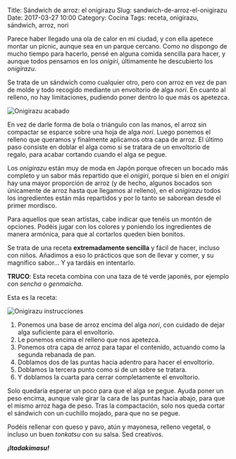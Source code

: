 Title: Sándwich de arroz: el onigirazu
Slug: sandwich-de-arroz-el-onigirazu
Date: 2017-03-27 10:00
Category: Cocina
Tags: receta, onigirazu, sándwich, arroz, nori



Parece haber llegado una ola de calor en mi ciudad, y con ella apetece montar un picnic, aunque sea en un parque cercano. Como no dispongo de mucho tiempo para hacerlo, pensé en alguna comida sencilla para hacer, y aunque todos pensamos en los *onigiri*, últimamente he descubierto los *onigirazu*.

Se trata de un sándwich como cualquier otro, pero con arroz en vez de pan de molde y todo recogido mediante un envoltorio de alga *nori*. En cuanto al relleno, no hay limitaciones, pudiendo poner dentro lo que más os apetezca.

![Onigirazu acabado]({static}/images/onigirazu_acabado.jpg)

En vez de darle forma de bola o triángulo con las manos, el arroz sin compactar se esparce sobre una hoja de alga *nori*. Luego ponemos el relleno que queramos y finalmente aplicamos otra capa de arroz. El último paso consiste en doblar el alga como si se tratara de un envoltorio de regalo, para acabar cortando cuando el alga se pegue.

Los *onigirazu* están muy de moda en Japón porque ofrecen un bocado más completo y un sabor más repartido que el *onigiri*, porque si bien en el *onigiri* hay una mayor proporción de arroz (y de hecho, algunos bocados son únicamente de arroz hasta que llegamos al relleno), en el *onigirazu* todos los ingredientes están más repartidos y por lo tanto se saborean desde el primer mordisco.

Para aquellos que sean artistas, cabe indicar que tenéis un montón de opciones. Podéis jugar con los colores y poniendo los ingredientes de manera armónica, para que al cortarlos queden bien bonitos.

Se trata de una receta **extremadamente sencilla** y fácil de hacer, incluso con niños. Añadimos a eso lo prácticos que son de llevar y comer, y su magnífico sabor... Y ya tardáis en intentarlo.

**TRUCO**: Esta receta combina con una taza de té verde japonés, por ejemplo con *sencha* o *genmaicha*.

Esta es la receta:

![Onigirazu instrucciones]({static}/images/onigirazu_instrucciones.jpg)

1. Ponemos una base de arroz encima del alga *nori*, con cuidado de dejar alga suficiente para el envoltorio.
2. Le ponemos encima el relleno que nos apetezca.
3. Ponemos otra capa de arroz para tapar el contenido, actuando como la segunda rebanada de pan.
4. Doblamos dos de las puntas hacia adentro para hacer el envoltorio.
5. Doblamos la tercera punto como si de un sobre se tratara.
6. Y doblamos la cuarta para cerrar completamente el envoltorio.

Solo quedaría esperar un poco para que el alga se pegue. Ayuda poner un peso encima, aunque vale girar la cara de las puntas hacia abajo, para que el mismo arroz haga de peso. Tras la compactación, solo nos queda cortar el sándwich con un cuchillo mojado, para que no se pegue.

Podéis rellenar con queso y pavo, atún y mayonesa, relleno vegetal, o incluso un buen *tonkatsu* con su salsa. Sed creativos.

***¡Itadakimasu!***
